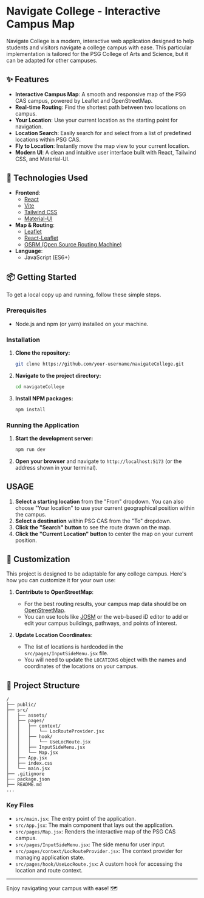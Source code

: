 # Navigate College - Interactive Campus Map

Navigate College is a modern, interactive web application designed to help students and visitors navigate a college campus with ease. This particular implementation is tailored for the PSG College of Arts and Science, but it can be adapted for other campuses.

## ✨ Features

*   **Interactive Campus Map**: A smooth and responsive map of the PSG CAS campus, powered by Leaflet and OpenStreetMap.
*   **Real-time Routing**: Find the shortest path between two locations on campus.
*   **Your Location**: Use your current location as the starting point for navigation.
*   **Location Search**: Easily search for and select from a list of predefined locations within PSG CAS.
*   **Fly to Location**: Instantly move the map view to your current location.
*   **Modern UI**: A clean and intuitive user interface built with React, Tailwind CSS, and Material-UI.

## 🚀 Technologies Used

*   **Frontend**:
    *   [React](https://reactjs.org/)
    *   [Vite](https://vitejs.dev/)
    *   [Tailwind CSS](https://tailwindcss.com/)
    *   [Material-UI](https://mui.com/)
*   **Map & Routing**:
    *   [Leaflet](https://leafletjs.com/)
    *   [React-Leaflet](https://react-leaflet.js.org/)
    *   [OSRM (Open Source Routing Machine)](http://project-osrm.org/)
*   **Language**:
    *   JavaScript (ES6+)

## 📦 Getting Started

To get a local copy up and running, follow these simple steps.

### Prerequisites

*   Node.js and npm (or yarn) installed on your machine.

### Installation

1.  **Clone the repository:**
    ```sh
    git clone https://github.com/your-username/navigateCollege.git
    ```
2.  **Navigate to the project directory:**
    ```sh
    cd navigateCollege
    ```
3.  **Install NPM packages:**
    ```sh
    npm install
    ```

### Running the Application

1.  **Start the development server:**
    ```sh
    npm run dev
    ```
2.  **Open your browser** and navigate to `http://localhost:5173` (or the address shown in your terminal).

## USAGE

1.  **Select a starting location** from the "From" dropdown. You can also choose "Your location" to use your current geographical position within the campus.
2.  **Select a destination** within PSG CAS from the "To" dropdown.
3.  **Click the "Search" button** to see the route drawn on the map.
4.  **Click the "Current Location" button** to center the map on your current position.

## 🔧 Customization

This project is designed to be adaptable for any college campus. Here's how you can customize it for your own use:

1.  **Contribute to OpenStreetMap**:
    *   For the best routing results, your campus map data should be on [OpenStreetMap](https://www.openstreetmap.org/).
    *   You can use tools like [JOSM](https://josm.openstreetmap.de/) or the web-based iD editor to add or edit your campus buildings, pathways, and points of interest.

2.  **Update Location Coordinates**:
    *   The list of locations is hardcoded in the `src/pages/InputSideMenu.jsx` file.
    *   You will need to update the `LOCATIONS` object with the names and coordinates of the locations on your campus.

## 📂 Project Structure

```
/
├── public/
├── src/
│   ├── assets/
│   ├── pages/
│   │   ├── context/
│   │   │   └── LocRouteProvider.jsx
│   │   ├── hook/
│   │   │   └── UseLocRoute.jsx
│   │   ├── InputSideMenu.jsx
│   │   └── Map.jsx
│   ├── App.jsx
│   ├── index.css
│   └── main.jsx
├── .gitignore
├── package.json
├── README.md
...
```

### Key Files

*   `src/main.jsx`: The entry point of the application.
*   `src/App.jsx`: The main component that lays out the application.
*   `src/pages/Map.jsx`: Renders the interactive map of the PSG CAS campus.
*   `src/pages/InputSideMenu.jsx`: The side menu for user input.
*   `src/pages/context/LocRouteProvider.jsx`: The context provider for managing application state.
*   `src/pages/hook/UseLocRoute.jsx`: A custom hook for accessing the location and route context.

---

Enjoy navigating your campus with ease! 🗺️